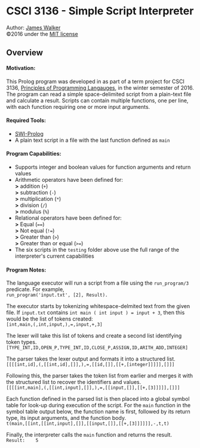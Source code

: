 # CSCI 3136 - Simple Script Interpreter  
Author: [James Walker](github.com/JDSWalker/)  
©2016 under the [MIT license](www.opensource.org/licenses/mit-license.php)  

## Overview  

#### Motivation:  
This Prolog program was developed in as part of a term project for CSCI 3136, [Principles of Programming Langauges](academiccalendar.dal.ca/Catalog/ViewCatalog.aspx?pageid=viewcatalog&entitytype=CID&entitycode=CSCI+3136), in the winter semester of 2016. The program can read a simple space-delimited script from a plain-text file and calculate a result. Scripts can contain multiple functions, one per line, with each function requiring one or more input arguments.  

#### Required Tools:  
- [SWI-Prolog](http://portableapps.com/apps/development/swi-prolog_portable)  
- A plain text script in a file with the last function defined as `main`  

#### Program Capabilities:  
- Supports integer and boolean values for function arguments and return values  
- Arithmetic operators have been defined for:  
**>** addition (`+`)  
**>** subtraction (`-`)  
**>** multiplication (`*`)  
**>** division (`/`)  
**>** modulus (`%`)  
- Relational operators have been defined for:  
**>** Equal (`==`)  
**>** Not equal (`!=`)  
**>** Greater than (`>`)  
**>** Greater than or equal (`>=`)
- The six scripts in the `testing` folder above use the full range of the interpreter's current capabilities  

#### Program Notes:  
The language executor will run a script from a file using the `run_program/3` predicate. For example,  
`run_program('input.txt', [2], Result).`  

The executor starts by tokenizing whitespace-delmited text from the given file. If `input.txt` contains `int main ( int input ) = input + 3`, then this would be the list of tokens created:  
`[int,main,(,int,input,),=,input,+,3]`  

The lexer will take this list of tokens and create a second list identifying token types.  
`[TYPE_INT,ID,OPEN_P,TYPE_INT,ID,CLOSE_P,ASSIGN,ID,ARITH_ADD,INTEGER]`  

The parser takes the lexer output and formats it into a structured list.  
`[[[[int,id],(,[[int,id],[]],),=,[[id,[]],[[+,[integer]]]]],[]]]`  

Following this, the parser takes the token list from earlier and merges it with the structured list to recover the identifiers and values.  
`[[[[int,main],(,[[int,input],[]],),=,[[input,[]],[[+,[3]]]]],[]]]`  

Each function defined in the parsed list is then placed into a global symbol table for look-up during execution of the script. For the `main` function in the symbol table output below, the function name is first, followed by its return type, its input arguments, and the function body.  
`t(main,[[int,[[int,input],[]],[[input,[]],[[+,[3]]]]]],-,t,t)`  

Finally, the interpreter calls the `main` function and returns the result.  
`Result:    5`
